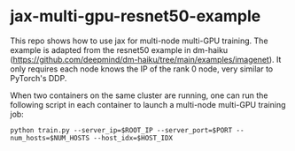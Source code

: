 # jax-multi-gpu-resnet50-example

This repo shows how to use jax for multi-node multi-GPU training. The example is adapted from the resnet50 example in dm-haiku (https://github.com/deepmind/dm-haiku/tree/main/examples/imagenet). It only requires each node knows the IP of the rank 0 node, very similar to PyTorch's DDP.

When two containers on the same cluster are running, one can run the following script in each container to launch a multi-node multi-GPU training job:

`
python train.py --server_ip=$ROOT_IP --server_port=$PORT --num_hosts=$NUM_HOSTS --host_idx=$HOST_IDX
`

